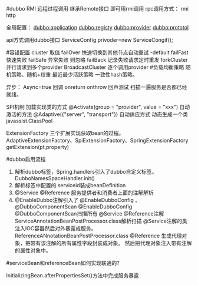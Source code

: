 
#dubbo
RMI 远程过程调用  继承Remote接口 即可用rmi调用
rpc调用方式： rmi  http 

全局配置：
<dubbo:application>
<dubbo:registy>
<dubbo:provider>
<dubbo:prototol>

api方式调用dubbo接口
ServiceConfig<Service> privoder=new ServiceCongif();

#容错配置 cluster 取值
failOver  快速切换到其他节点自动重试 -default
failFast  快速失败
failSafe  异常失败 则忽略
failBack   记录失败请求定时重发
forkCluster 并行请求到多个provider
BroadcastCluster 逐个调用provider
#负载均衡策略
随机策略、随机+权重
最近最少活跃策略
一致性hash策略。

异步： Async=true
回调
onreturn
onthrow
回声测试  扫描一遍服务是否都已经就绪。

SPI机制 加载实现类的方式
@Activate(group = "provider", value = "xxx") 自动激活的方法
@Adaptive({"server", "transport"}) 自动适应方式
动态生成一个类 javassist.ClassPool

ExtensionFactory 三个扩展实现获取bean的过程。 
 AdaptiveExtensionFactory、SpiExtensionFactory、SpringExtensionFactory
getExtension(pt,property)

#dubbo启用流程
1. 解析dubbo标签，Spring.handlers引入了dubbo自定义标签。DubboNamesSpaceHandler.init()
2. 解析标签中配置的 serviceid装成beanDefinition
3. @Service  @Reference 服务提供者和消费者上面的注解解析  
3. @EnableDubbo注解引入了 @EnableDubboConfig  、@DubboComponentScan
@EnableDubboConfig
@DubboComponentScan扫描所有 @Service  @Reference注解
ServiceAnnotationBeanPostProcessor.class解析扫描 @Service注解的类注入IOC容器然后对外暴露成服务。
ReferenceANnotationBeanPostProcessor.class @Reference 生成代理对象，把带有该注解的所有属性字段封装成对象。
然后把代理对象注入带有注解的属性对象中。

#serviceBean和referenceBean如何实现联通的?

InitializingBean.afterPropertiesSet()方法中完成服务暴露

 